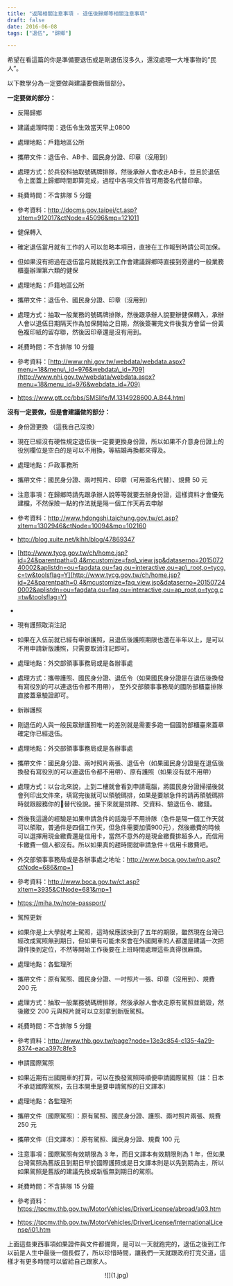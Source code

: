 ```yaml
---
title: "返陽相關注意事項 - 退伍後歸鄉等相關注意事項"
draft: false
date: 2016-06-08
tags: ["退伍", "歸鄉"]

---
```



希望在看這篇的你是準備要退伍或是剛退伍沒多久，還沒處理一大堆事物的”民人”。

以下教學分為一定要做與建議要做兩個部分。

**一定要做的部分：**

* 反陽歸鄉

* 建議處理時間：退伍令生效當天早上0800
* 處理地點：戶籍地區公所
* 攜帶文件：退伍令、AB卡、國民身分證、印章（沒用到）
* 處理方式：於兵役科抽取號碼牌排隊，然後承辦人會收走AB卡，並且於退伍令上面蓋上歸鄉時間即算完成，過程中各項文件皆可用簽名代替印章。
* 耗費時間：不含排隊 5 分鐘
* 參考資料：<http://docms.gov.taipei/ct.asp?xItem=912017&ctNode=45096&mp=121011>

* 健保轉入

* 確定退伍當月就有工作的人可以忽略本項目，直接在工作報到時請公司加保。
* 但如果沒有把過在退伍當月就能找到工作會建議歸鄉時直接到旁邊的一般業務櫃臺辦理第六類的健保
* 處理地點：戶籍地區公所
* 攜帶文件：退伍令、國民身分證、印章（沒用到）
* 處理方式：抽取一般業務的號碼牌排隊，然後跟承辦人說要辦健保轉入，承辦人會以退伍日期隔天作為加保開始之日期，然後簽署完文件後我方會留一份黃色複印紙的留存聯，然後因印章還是沒有用到。
* 耗費時間：不含排隊 10 分鐘
* 參考資料：[http://www.nhi.gov.tw/webdata/webdata.aspx?menu=18&menu\_id=976&webdata\_id=709](http://www.nhi.gov.tw/webdata/webdata.aspx?menu=18&menu_id=976&webdata_id=709)
* <https://www.ptt.cc/bbs/SMSlife/M.1314928600.A.B44.html>

**沒有一定要做，但是會建議做的部分：**

* 身份證更換 （這我自己沒換）

* 現在已經沒有硬性規定退伍後一定要更換身份證，所以如果不介意身份證上的役別欄位是空白的是可以不用換，等結婚再換都來得及。
* 處理地點：戶政事務所
* 攜帶文件：國民身分證、兩吋照片、印章（可用簽名代替）、規費 50 元
* 注意事項：在歸鄉時請先跟承辦人說等等就要去辦身份證，這樣資料才會優先建檔，不然保險一點的作法就是隔一個工作天再去申辦
* 參考資料：<http://www.hdongshi.taichung.gov.tw/ct.asp?xItem=1302946&ctNode=10094&mp=102160>
* <http://blog.xuite.net/klhh/blog/47869347>
* [http://www.tycg.gov.tw/ch/home.jsp?id=24&parentpath=0,4&mcustomize=faq\_view.jsp&dataserno=201507240002&aplistdn=ou=faqdata,ou=faq,ou=interactive,ou=ap\_root,o=tycg,c=tw&toolsflag=Y](http://www.tycg.gov.tw/ch/home.jsp?id=24&parentpath=0,4&mcustomize=faq_view.jsp&dataserno=201507240002&aplistdn=ou=faqdata,ou=faq,ou=interactive,ou=ap_root,o=tycg,c=tw&toolsflag=Y)
* 

* 現有護照取消注記

* 如果在入伍前就已經有申辦護照，且退伍後護照期限也還在半年以上，是可以不用申請新版護照，只需要取消注記即可。
* 處理地點：外交部領事事務局或是各辦事處
* 處理方式：攜帶護照、國民身分證、退伍令（如果國民身分證是在退伍後換發有寫役別的可以連退伍令都不用帶）， 至外交部領事事務局的國防部櫃臺排隊直接蓋章驗證即可。

* 新辦護照

* 剛退伍的人與一般民眾辦護照唯一的差別就是需要多跑一個國防部櫃臺來蓋章確定你已經退伍。
* 處理地點：外交部領事事務局或是各辦事處
* 攜帶文件：國民身分證、兩吋照片兩張、退伍令（如果國民身分證是在退伍後換發有寫役別的可以連退伍令都不用帶）、原有護照（如果沒有就不用帶）
* 處理方式：以台北來說，上到二樓就會看到申請電腦，將國民身分證掃描後就會列印出文件來，填寫完後就可以領號碼排，如果是要辦急件的請再領號碼排時就跟服務你的替代役說。接下來就是排隊、交資料、驗退伍令、繳錢。
* 然後我這邊的經驗是如果申請急件的話幾乎不用排隊（急件是隔一個工作天就可以領取，普通件是四個工作天，但急件需要加價900元），然後繳費的時候可以選擇用現金繳費還是信用卡，當然不意外的是現金繳費排超多人，而信用卡繳費一個人都沒有。所以如果真的趕時間就申請急件＋信用卡繳費吧。
* 外交部領事事務局或是各辦事處之地址：<http://www.boca.gov.tw/np.asp?ctNode=686&mp=1>
* 參考資料：<http://www.boca.gov.tw/ct.asp?xItem=3935&CtNode=681&mp=1>
* <https://miha.tw/note-passport/>

* 駕照更新

* 如果你是上大學就考上駕照，這時候應該快到了五年的期限，雖然現在台灣已經改成駕照無到期日，但如果有可能未來會在外國開車的人都還是建議一次把證件換到定位，不然等開始工作後要在上班時間處理這些真得很麻煩。
* 處理地點：各監理所
* 攜帶文件：原有駕照、國民身分證、一吋照片一張、印章（沒用到）、規費 200 元
* 處理方式：抽取一般業務號碼牌排隊，然後承辦人會收走原有駕照並銷毀，然後繳交 200 元與照片就可以立刻拿到新版駕照。
* 耗費時間：不含排隊 5 分鐘
* 參考資料：<http://www.thb.gov.tw/page?node=13e3c854-c135-4a29-8374-eaca397c8fe3>

* 申請國際駕照

* 如果近期有出國開車的打算，可以在換發駕照時順便申請國際駕照（註：日本不承認國際駕照，去日本開車是要申請駕照的日文譯本）
* 處理地點：各監理所
* 攜帶文件（國際駕照）：原有駕照、國民身分證、護照、兩吋照片兩張、規費 250 元
* 攜帶文件（日文譯本）：原有駕照、國民身分證、規費 100 元
* 注意事項：國際駕照有效期限為 3 年，而日文譯本有效期限則為 1 年，但如果台灣駕照為舊版且到期日早於國際護照或是日文譯本則是以先到期為主，所以如果駕照是舊版的建議先換成新版無到期日的駕照。
* 耗費時間：不含排隊 15 分鐘
* 參考資料：<https://tpcmv.thb.gov.tw/MotorVehicles/DriverLicense/abroad/a03.htm>
* <https://tpcmv.thb.gov.tw/MotorVehicles/DriverLicense/InternationalLicense/i01.htm>



上面這些東西事項如果證件與文件都備齊，是可以一天就跑完的，退伍之後到工作以前是人生中最後一個長假了，所以珍惜時間，讓我們一天就跟政府打完交道，這樣才有更多時間可以留給自己跟家人。

<center>
![](1.jpg)
</center>